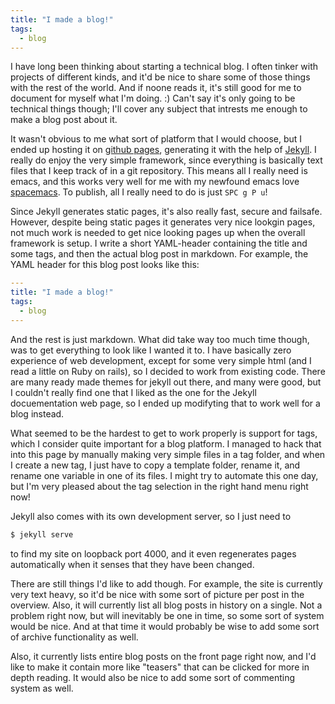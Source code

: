 ```yaml
---
title: "I made a blog!"
tags:
  - blog
---
```


I have long been thinking about starting a technical blog. I often tinker with
projects of different kinds, and it'd be nice to share some of those things
with the rest of the world. And if noone reads it, it's still good for me to
document for myself what I'm doing. :) Can't say it's only going to be technical
things though; I'll cover any subject that intrests me enough to make a blog
post about it.

It wasn't obvious to me what sort of platform that I would choose, but I ended
up hosting it on [github pages](https://pages.github.com/), generating it with
the help of [Jekyll](http://jekyllrb.com/). I really do enjoy the very simple
framework, since everything is basically text files that I keep track of in a
git repository. This means all I really need is emacs, and this works very well
for me with my newfound emacs love [spacemacs](http://spacemacs.org/). To publish,
all I really need to do is just `SPC g P u`!

Since Jekyll generates static pages, it's also really fast, secure and failsafe.
However, despite being static pages it generates very nice lookgin pages, not
much work is needed to get nice looking pages up when the overall framework is
setup. I write a short YAML-header containing the title and some tags, and then
the actual blog post in markdown. For example, the YAML header for this blog
post looks like this:

```YAML
---
title: "I made a blog!"
tags:
  - blog
---
```

And the rest is just markdown. What did take way too much time though, was to
get everything to look like I wanted it to. I have basically zero experience of
web development, except for some very simple html (and I read a little on Ruby on
rails), so I decided to work from existing code. There are many ready made
themes for jekyll out there, and many were good, but I couldn't really find one
that I liked as the one for the Jekyll docuementation web page, so I ended up
modifyting that to work well for a blog instead.

What seemed to be the hardest to get to work properly is support for tags,
which I consider quite important for a blog platform. I managed to hack that
into this page by manually making very simple files in a tag folder, and when
I create a new tag, I just have to copy a template folder, rename it, and rename
one variable in one of its files. I might try to automate this one day, but I'm
very pleased about the tag selection in the right hand menu right now!

Jekyll also comes with its own development server, so I just need to

```sh
$ jekyll serve
```

to find my site on loopback port 4000, and it even regenerates pages
automatically when it senses that they have been changed.

There are still things I'd like to add though. For example, the site is currently
very text heavy, so it'd be nice with some sort of picture per post in the
overview. Also, it will currently list all blog posts in history on a single.
Not a problem right now, but will inevitably be one in time, so some sort of
system would be nice. And at that time it would probably be wise to add some
sort of archive functionality as well.

Also, it currently lists entire blog posts on the front page right now, and I'd
like to make it contain more like "teasers" that can be clicked for more in
depth reading. It would also be nice to add some sort of commenting system as
well.

